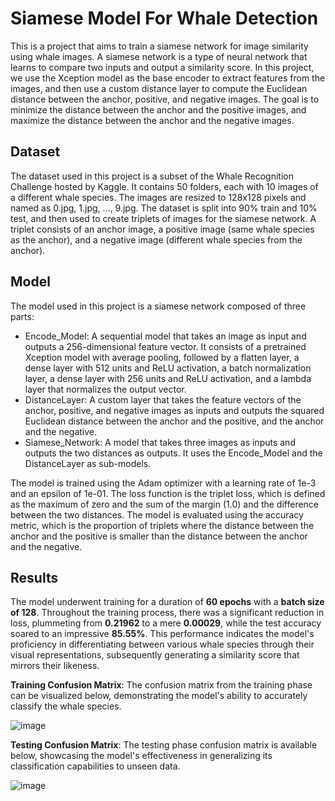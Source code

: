 # Siamese Model For Whale Detection

This is a project that aims to train a siamese network for image similarity using whale images. A siamese network is a type of neural network that learns to compare two inputs and output a similarity score. In this project, we use the Xception model as the base encoder to extract features from the images, and then use a custom distance layer to compute the Euclidean distance between the anchor, positive, and negative images. The goal is to minimize the distance between the anchor and the positive images, and maximize the distance between the anchor and the negative images.

## Dataset

The dataset used in this project is a subset of the Whale Recognition Challenge hosted by Kaggle. It contains 50 folders, each with 10 images of a different whale species. The images are resized to 128x128 pixels and named as 0.jpg, 1.jpg, ..., 9.jpg. The dataset is split into 90% train and 10% test, and then used to create triplets of images for the siamese network. A triplet consists of an anchor image, a positive image (same whale species as the anchor), and a negative image (different whale species from the anchor).

## Model

The model used in this project is a siamese network composed of three parts:

- Encode_Model: A sequential model that takes an image as input and outputs a 256-dimensional feature vector. It consists of a pretrained Xception model with average pooling, followed by a flatten layer, a dense layer with 512 units and ReLU activation, a batch normalization layer, a dense layer with 256 units and ReLU activation, and a lambda layer that normalizes the output vector.
- DistanceLayer: A custom layer that takes the feature vectors of the anchor, positive, and negative images as inputs and outputs the squared Euclidean distance between the anchor and the positive, and the anchor and the negative.
- Siamese_Network: A model that takes three images as inputs and outputs the two distances as outputs. It uses the Encode_Model and the DistanceLayer as sub-models.

The model is trained using the Adam optimizer with a learning rate of 1e-3 and an epsilon of 1e-01. The loss function is the triplet loss, which is defined as the maximum of zero and the sum of the margin (1.0) and the difference between the two distances. The model is evaluated using the accuracy metric, which is the proportion of triplets where the distance between the anchor and the positive is smaller than the distance between the anchor and the negative.

## Results

The model underwent training for a duration of **60 epochs** with a **batch size of 128**. Throughout the training process, there was a significant reduction in loss, plummeting from **0.21962** to a mere **0.00029**, while the test accuracy soared to an impressive **85.55%**. This performance indicates the model's proficiency in differentiating between various whale species through their visual representations, subsequently generating a similarity score that mirrors their likeness.

**Training Confusion Matrix**:
The confusion matrix from the training phase can be visualized below, demonstrating the model's ability to accurately classify the whale species.


![image](https://github.com/Mark-Yousri/Siamese-Model-for-whale-detection/assets/100801214/833ed576-eca9-4ac6-8957-e11a458eb282)










   
**Testing Confusion Matrix**:
The testing phase confusion matrix is available below, showcasing the model's effectiveness in generalizing its classification capabilities to unseen data.

![image](https://github.com/Mark-Yousri/Siamese-Model-for-whale-detection/assets/100801214/152b74c8-72b9-4440-b388-c47baaf4610a)

